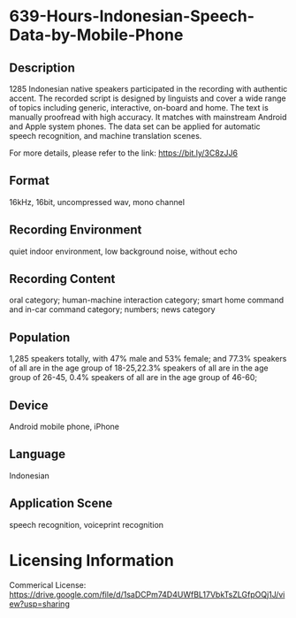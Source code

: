 # 639-Hours-Indonesian-Speech-Data-by-Mobile-Phone

## Description
1285 Indonesian native speakers participated in the recording with authentic accent. The recorded script is designed by linguists and cover a wide range of topics including generic, interactive, on-board and home. The text is manually proofread with high accuracy. It matches with mainstream Android and Apple system phones. The data set can be applied for automatic speech recognition, and machine translation scenes.

For more details, please refer to the link: https://bit.ly/3C8zJJ6

## Format
16kHz, 16bit, uncompressed wav, mono channel

## Recording Environment
quiet indoor environment, low background noise, without echo

## Recording Content
oral category; human-machine interaction category; smart home command and in-car command category; numbers; news category

## Population
1,285 speakers totally, with 47% male and 53% female; and 77.3% speakers of all are in the age group of 18-25,22.3% speakers of all are in the age group of 26-45, 0.4% speakers of all are in the age group of 46-60;

## Device
Android mobile phone, iPhone

## Language
Indonesian

## Application Scene
speech recognition, voiceprint recognition

# Licensing Information
Commerical License: https://drive.google.com/file/d/1saDCPm74D4UWfBL17VbkTsZLGfpOQj1J/view?usp=sharing
